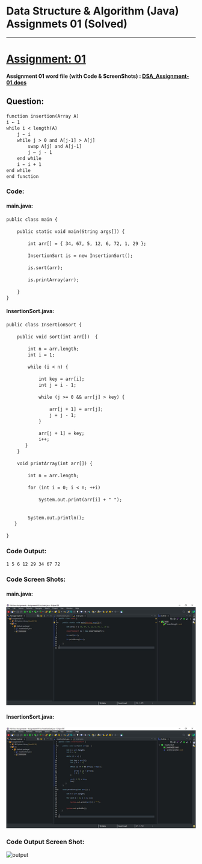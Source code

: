# Data Structure & Algorithm (Java) Assignmets 01 (Solved)
___
# [Assignment: 01]()
#### Assignment 01 word file (with Code & ScreenShots) : [DSA_Assignment-01.docs](https://github.com/H-R-S/DSA-Java-Assignments/tree/main/Assignment-01/WordFile)
## Question:
```
function insertion(Array A)
i ← 1
while i < length(A)
    j ← i
    while j > 0 and A[j-1] > A[j]
        swap A[j] and A[j-1]
        j ← j - 1
    end while
    i ← i + 1
end while
end function

```
### Code:
#### main.java:
```
public class main {
	
	public static void main(String args[]) {
		
        int arr[] = { 34, 67, 5, 12, 6, 72, 1, 29 };
        
        InsertionSort is = new InsertionSort();
        
        is.sort(arr);
        
        is.printArray(arr); 
     
	}
}
```
#### InsertionSort.java:
```
public class InsertionSort {
	
	public void sort(int arr[])  {
		
        int n = arr.length;
        int i = 1; 
        
        while (i < n) {
        	
            int key = arr[i];
            int j = i - 1;
            
            while (j >= 0 && arr[j] > key) {
            	
                arr[j + 1] = arr[j];
                j = j - 1;     
            }
            
            arr[j + 1] = key;
            i++;   
       }  
    }
	
    void printArray(int arr[]) {
    	
        int n = arr.length;
        
        for (int i = 0; i < n; ++i)
        	
            System.out.print(arr[i] + " ");
        
   
        System.out.println();    
   }
    
}
```
### Code Output:
```
1 5 6 12 29 34 67 72 
```
### Code Screen Shots:
#### main.java:
![main.java](https://github.com/H-R-S/DSA-Java-Assignments/blob/main/Assignment-01/ScreenShots/Code/main.JPG)
#### InsertionSort.java:
![InsertionSort.java](https://github.com/H-R-S/DSA-Java-Assignments/blob/main/Assignment-01/ScreenShots/Code/InsertionSort.JPG)
### Code Output Screen Shot:
![output](https://github.com/H-R-S/DSA-Java-Assignments/tree/main/Assignment-01/ScreenShots/Output)